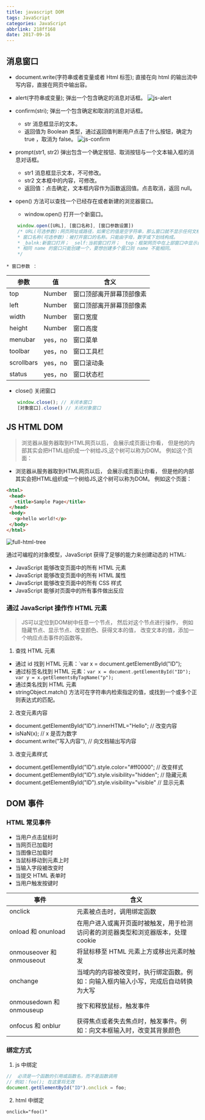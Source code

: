 ```yaml
---
title: javascript DOM
tags: JavaScript
categories: JavaScript
abbrlink: 218ff168
date: 2017-09-16
---
```

## 消息窗口

* document.write(字符串或者变量或者 Html 标签); 直接在向 html 的输出流中写内容，直接在网页中输出容。
* alert(字符串或变量); 弹出一个包含确定的消息对话框。
![js-alert](https://i.loli.net/2017/10/26/59f1ff9e6f473.png)

* confirm(stri); 弹出一个包含确定和取消的消息对话框。
    * str 消息框显示的文本。
    * 返回值为 Boolean 类型，通过返回值判断用户点击了什么按钮，确定为 true ，取消为 false。
![js-confirm](https://i.loli.net/2017/10/26/59f1ffb53699b.png)

* prompt(str1, str2) 弹出包含一个确定按钮、取消按钮与一个文本输入框的消息对话框。
    * str1 消息框显示文本，不可修改。
    * str2 文本框中的内容，可修改。
    * 返回值：点击确定，文本框内容作为函数返回值。点击取消，返回 null。

* open() 方法可以查找一个已经存在或者新建的浏览器窗口。
    * window.open() 打开一个新窗口。
```javascript
    window.open([URL], [窗口名称], [窗口参数设置])
    /* URL(可选参数):网页网址或路径，如果它的值是空字符串，那么窗口就不显示任何文档。
    * 窗口名称(可选参数)：被打开窗口的名称。只能由字母，数字或下划线构成。
    * _balnk:新窗口打开； _self:当前窗口打开； _top：框架网页中在上部窗口中显示目标网页；
    * 相同 name 的窗口只能创建一个，要想创建多个窗口则 name 不能相同。
    */
```
    * 窗口参数 ：
| 参数       | 值      | 含义                     |
| ---------- | ------- | ------------------------ |
| top        | Number  | 窗口顶部离开屏幕顶部像素 |
| left       | Number  | 窗口顶部离开屏幕顶部像素 |
| width      | Number  | 窗口宽度                 |
| height     | Number  | 窗口高度                 |
| menubar    | yes，no | 窗口菜单                 |
| toolbar    | yes，no | 窗口工具栏               |
| scrollbars | yes，no | 窗口滚动条               |
| status     | yes，no | 窗口状态栏               |

* close() 关闭窗口

```javascript
    window.close(); // 关闭本窗口
    [对象窗口].close() // 关闭对象窗口
```

## JS HTML DOM
> 浏览器从服务器取到HTML网页以后， 会展示成页面让你看， 但是他的内部其实会把HTML组织成一个树给JS,这个树可以称为DOM。 例如这个页面：

* 浏览器从服务器取到HTML网页以后， 会展示成页面让你看， 但是他的内部其实会把HTML组织成一个树给JS,这个树可以称为DOM。 例如这个页面：

```html
<html>
 <head>
   <title>Sample Page</title>
 </head>
 <body>
   <p>hello world!</p>
 </body>
</html>
```
![full-html-tree](https://i.loli.net/2017/10/26/59f1ffc7e1cb1.png)

通过可编程的对象模型，JavaScript 获得了足够的能力来创建动态的 HTML:
* JavaScript 能够改变页面中的所有 HTML 元素
* JavaScript 能够改变页面中的所有 HTML 属性
* JavaScript 能够改变页面中的所有 CSS 样式
* JavaScript 能够对页面中的所有事件做出反应

### 通过 JavaScript 操作作 HTML 元素
> JS可以定位到DOM树中任意一个节点， 然后对这个节点进行操作， 例如隐藏节点、显示节点、改变颜色、获得文本的值， 改变文本的值，添加一个响应点击事件的函数等。

1. 查找 HTML 元素
* 通过 id 找到 HTML 元素：`var x = document.getElementById("ID");
* 通过标签名找到 HTML 元素：`var x = document.getElementById("ID");
var y = x.getElementsByTagName("p");`
* 通过类名找到 HTML 元素
* stringObject.match() 方法可在字符串内检索指定的值，或找到一个或多个正则表达式的匹配。

2. 改变元素内容
* document.getElementById("ID").innerHTML="Hello"; // 改变内容
* isNaN(x); // x 是否为数字
* document.write("写入内容"), // 向文档输出写内容

3. 改变元素样式
* document.getElementById("ID").style.color="#ff0000";   // 改变样式
* document.getElementById("ID").style.visibility="hidden"; // 隐藏元素
* document.getElementById("ID").style.visibility="visible" // 显示元素

## DOM 事件
### HTML 常见事件
* 当用户点击鼠标时
* 当网页已加载时
* 当图像已加载时
* 当鼠标移动到元素上时
* 当输入字段被改变时
* 当提交 HTML 表单时
* 当用户触发按键时

| 事件                      | 含义                                                                               |
| ------------------------- | ---------------------------------------------------------------------------------- |
| onclick                   | 元素被点击时，调用绑定函数                                                         |
| onload 和 onunload        | 在用户进入或离开页面时被触发，用于检测访问者的浏览器类型和浏览器版本，处理 cookie  |
| onmouseover 和 onmouseout | 将鼠标移至 HTML 元素上方或移出元素时触发                                            |
| onchange                  | 当域内的内容被改变时，执行绑定函数。例如：向输入框内输入小写，完成后自动转换为大写 |
| onmousedown 和 onmouseup  | 按下和释放鼠标，触发事件                                                            |
| onfocus 和 onblur         | 获得焦点或者失去焦点时，触发事件。例如：向文本框输入时，改变其背景颜色             |

### 绑定方式
1. js 中绑定
```javascript
//  必须是一个函数的引用或函数名，而不是函数调用
// 例如：foo(); 在这里将无效
document.getElementById("ID").onclick = foo;
```
2. html 中绑定
 ```html
onclick="foo()"
```